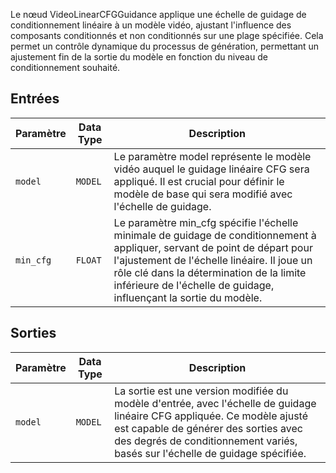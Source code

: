 
Le nœud VideoLinearCFGGuidance applique une échelle de guidage de conditionnement linéaire à un modèle vidéo, ajustant l'influence des composants conditionnés et non conditionnés sur une plage spécifiée. Cela permet un contrôle dynamique du processus de génération, permettant un ajustement fin de la sortie du modèle en fonction du niveau de conditionnement souhaité.

## Entrées

| Paramètre | Data Type | Description |
|-----------|-------------|-------------|
| `model`   | `MODEL`     | Le paramètre model représente le modèle vidéo auquel le guidage linéaire CFG sera appliqué. Il est crucial pour définir le modèle de base qui sera modifié avec l'échelle de guidage. |
| `min_cfg` | `FLOAT`     | Le paramètre min_cfg spécifie l'échelle minimale de guidage de conditionnement à appliquer, servant de point de départ pour l'ajustement de l'échelle linéaire. Il joue un rôle clé dans la détermination de la limite inférieure de l'échelle de guidage, influençant la sortie du modèle. |

## Sorties

| Paramètre | Data Type | Description |
|-----------|-------------|-------------|
| `model`   | `MODEL`     | La sortie est une version modifiée du modèle d'entrée, avec l'échelle de guidage linéaire CFG appliquée. Ce modèle ajusté est capable de générer des sorties avec des degrés de conditionnement variés, basés sur l'échelle de guidage spécifiée. |
